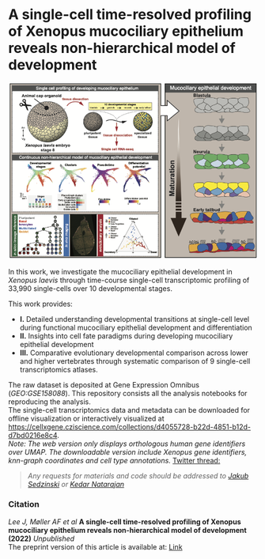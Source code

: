 # A single-cell time-resolved profiling of Xenopus mucociliary epithelium reveals non-hierarchical model of development
![Graphical Abstract](figs/graphical_abstract.png)

In this work, we investigate the mucociliary epithelial development in _Xenopus laevis_ through time-course single-cell transcriptomic profiling of 33,990 single-cells over 10 developmental stages.  

This work provides:  <br/>
- **I.** Detailed understanding developmental transitions at single-cell level during functional mucociliary epithelial development and differentiation
- **II.** Insights into cell fate paradigms during developing mucociliary epithelial development
- **III.** Comparative evolutionary developmental comparison across lower and higher vertebrates through systematic comparison of 9 single-cell transcriptomics atlases.

The raw dataset is deposited at Gene Expression Omnibus (_GEO:GSE158088_). This repository consists all the analysis notebooks for reproducing the analysis.   <br/>
The single-cell transcriptomics data and metadata can be downloaded for offline visualization or interactively visualized at https://cellxgene.cziscience.com/collections/d4055728-b22d-4851-b12d-d7bd0216e8c4.  <br/>
_Note: The web version only displays orthologous human gene identifiers over UMAP. The downloadable version include Xenopus gene identifiers, knn-graph coordinates and cell type annotations._
[Twitter thread:]( https://twitter.com/kedar_natarajan)

> _Any requests for materials and code should be addressed to [Jakub Sedzinski](jakub.sedzinski@sund.ku.dk) or [Kedar Natarajan](kenana@dtu.dk)_




### Citation
_Lee J, Møller AF et al_ **A single-cell time-resolved profiling of Xenopus mucociliary epithelium reveals non-hierarchical model of development (2022)** *_Unpublished_*  <br/>
The preprint version of this article is available at: [Link](https://doi.org/XXXXX)  

